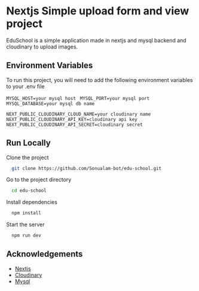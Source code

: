 
# Nextjs Simple upload form and view project

EduSchool is a simple application made in nextjs and mysql backend and cloudinary to upload images.



## Environment Variables

To run this project, you will need to add the following environment variables to your .env file

`MYSQL_HOST=your mysql host `
`MYSQL_PORT=your mysql port`
`MYSQL_DATABASE=your mysql db name`


`NEXT_PUBLIC_CLOUDINARY_CLOUD_NAME=your cloudinary name`
`NEXT_PUBLIC_CLOUDINARY_API_KEY=cloudinary api key`
`NEXT_PUBLIC_CLOUDINARY_API_SECRET=cloudinary secret`


## Run Locally

Clone the project

```bash
  git clone https://github.com/Sonualam-bot/edu-school.git
```

Go to the project directory

```bash
  cd edu-school
```

Install dependencies

```bash
  npm install
```

Start the server

```bash
  npm run dev
```


## Acknowledgements

 - [Nextjs](https://nextjs.org/)
 - [Cloudinary](https://cloudinary.com/)
 - [Mysql](https://www.mysql.com/)

